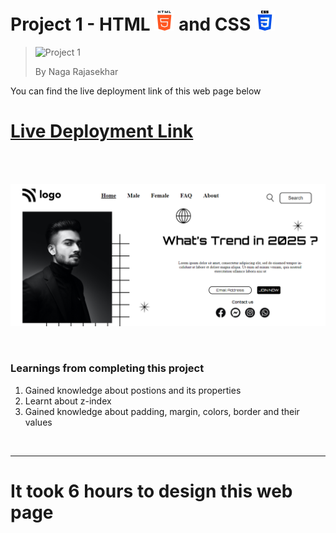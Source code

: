 # Project 1 - HTML ![HTML Logo](./assets/HTML%20logo.png) and CSS ![CSS logo](./assets/CSS%20logo.png)

> ![Project 1](https://img.shields.io/badge/Project-1-brightgreen)
>
> By Naga Rajasekhar

You can find the live deployment link of this web page below

# [Live Deployment Link](https://trendingin2025.netlify.app)

<br/>
<br/>

![Preview](./preview_of_project-1.png)

<br/>

### Learnings from completing this project

1. Gained knowledge about postions and its properties<br/>
2. Learnt about z-index
3. Gained knowledge about padding, margin, colors, border and their values

<br>

<hr>

# It took 6 hours to design this web page
